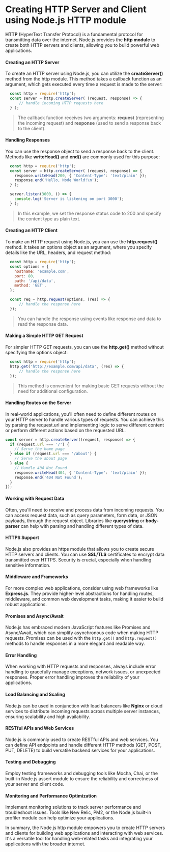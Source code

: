 # Creating HTTP Server and Client using Node.js HTTP module

**HTTP** (HyperText Transfer Protocol) is a fundamental protocol for transmitting data over the internet. Node.js provides the **http module** to create both HTTP servers and clients, allowing you to build powerful web applications.

#### Creating an HTTP Server

To create an HTTP server using Node.js, you can utilize the **createServer()** method from the http module. This method takes a callback function as an argument, which gets executed every time a request is made to the server:

```javascript
  const http = require('http');
  const server = http.createServer( (request, response) => {
      // handle incoming HTTP requests here
  } );
```
> The callback function receives two arguments: **request** (representing the incoming request) and **response** (used to send a response back to the client).

#### Handling Responses

You can use the response object to send a response back to the client. Methods like **writeHead()** and **end()** are commonly used for this purpose:

```javascript
  const http = require('http');
  const server = http.createServer( (request, response) => {
    response.writeHead(200, { 'Content-Type': 'text/plain' });
    response.end('Hello, Node World!\n');
  } );

  server.listen(3000, () => {
    console.log('Server is listening on port 3000');
  } );
```
> In this example, we set the response status code to 200 and specify the content type as plain text.

#### Creating an HTTP Client

To make an HTTP request using Node.js, you can use the **http.request()** method. It takes an options object as an argument, where you specify details like the URL, headers, and request method:

```javascript
  const http = require('http');
  const options = {
    hostname: 'example.com',
    port: 80,
    path: '/api/data',
    method: 'GET',
  };

  const req = http.request(options, (res) => {
      // handle the response here
  });
```
> You can handle the response using events like response and data to read the response data.

#### Making a Simple HTTP GET Request

For simpler HTTP GET requests, you can use the **http.get()** method without specifying the options object:

```javascript
  const http = require('http');
  http.get('http://example.com/api/data', (res) => {
      // handle the response here
  });
```
> This method is convenient for making basic GET requests without the need for additional configuration.


#### Handling Routes on the Server

In real-world applications, you'll often need to define different routes on your HTTP server to handle various types of requests. You can achieve this by parsing the request.url and implementing logic to serve different content or perform different actions based on the requested URL.

```javascript
const server = http.createServer((request, response) => {
  if (request.url === '/') {
    // Serve the home page
  } else if (request.url === '/about') {
    // Serve the about page
  } else {
    // Handle 404 Not Found
    response.writeHead(404, { 'Content-Type': 'text/plain' });
    response.end('404 Not Found');
  }
});

```

#### Working with Request Data

Often, you'll need to receive and process data from incoming requests. You can access request data, such as query parameters, form data, or JSON payloads, through the request object. Libraries like **querystring** or **body-parser** can help with parsing and handling different types of data.

#### HTTPS Support

Node.js also provides an https module that allows you to create secure HTTP servers and clients. You can use **SSL/TLS** certificates to encrypt data transmitted over HTTPS. Security is crucial, especially when handling sensitive information.

#### Middleware and Frameworks

For more complex web applications, consider using web frameworks like **Express.js**. They provide higher-level abstractions for handling routes, middleware, and common web development tasks, making it easier to build robust applications.

#### Promises and Async/Await

Node.js has embraced modern JavaScript features like Promises and Async/Await, which can simplify asynchronous code when making HTTP requests. Promises can be used with the ``http.get()`` and ``http.request()`` methods to handle responses in a more elegant and readable way.

#### Error Handling

When working with HTTP requests and responses, always include error handling to gracefully manage exceptions, network issues, or unexpected responses. Proper error handling improves the reliability of your applications.

#### Load Balancing and Scaling

Node.js can be used in conjunction with load balancers like **Nginx** or cloud services to distribute incoming requests across multiple server instances, ensuring scalability and high availability.

#### RESTful APIs and Web Services

Node.js is commonly used to create RESTful APIs and web services. You can define API endpoints and handle different HTTP methods (GET, POST, PUT, DELETE) to build versatile backend services for your applications.

#### Testing and Debugging

Employ testing frameworks and debugging tools like Mocha, Chai, or the built-in Node.js assert module to ensure the reliability and correctness of your server and client code.

#### Monitoring and Performance Optimization

Implement monitoring solutions to track server performance and troubleshoot issues. Tools like New Relic, PM2, or the Node.js built-in profiler module can help optimize your applications.

In summary, the Node.js http module empowers you to create HTTP servers and clients for building web applications and interacting with web services. It's a versatile tool for handling web-related tasks and integrating your applications with the broader internet.
